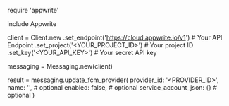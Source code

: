 require 'appwrite'

include Appwrite

client = Client.new
    .set_endpoint('https://cloud.appwrite.io/v1') # Your API Endpoint
    .set_project('&lt;YOUR_PROJECT_ID&gt;') # Your project ID
    .set_key('&lt;YOUR_API_KEY&gt;') # Your secret API key

messaging = Messaging.new(client)

result = messaging.update_fcm_provider(
    provider_id: '<PROVIDER_ID>',
    name: '<NAME>', # optional
    enabled: false, # optional
    service_account_json: {} # optional
)
